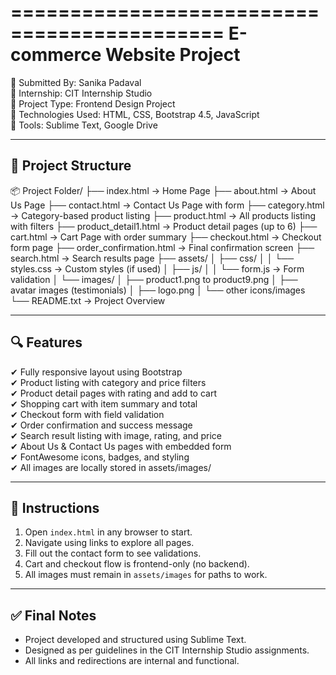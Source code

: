 ============================================
        E-commerce Website Project
============================================

📌 Submitted By: Sanika Padaval  
📌 Internship: CIT Internship Studio  
📌 Project Type: Frontend Design Project  
📌 Technologies Used: HTML, CSS, Bootstrap 4.5, JavaScript  
📌 Tools: Sublime Text, Google Drive

------------------------------------------------
📁 Project Structure
------------------------------------------------

📦 Project Folder/
├── index.html                 → Home Page
├── about.html                → About Us Page
├── contact.html              → Contact Us Page with form
├── category.html             → Category-based product listing
├── product.html              → All products listing with filters
├── product_detail1.html      → Product detail pages (up to 6)
├── cart.html                 → Cart Page with order summary
├── checkout.html             → Checkout form page
├── order_confirmation.html   → Final confirmation screen
├── search.html               → Search results page
├── assets/
│   ├── css/
│   │   └── styles.css         → Custom styles (if used)
│   ├── js/
│   │   └── form.js            → Form validation
│   └── images/
│       ├── product1.png to product9.png
│       ├── avatar images (testimonials)
│       ├── logo.png
│       └── other icons/images
└── README.txt                → Project Overview

------------------------------------------------
🔍 Features
------------------------------------------------
✔ Fully responsive layout using Bootstrap  
✔ Product listing with category and price filters  
✔ Product detail pages with rating and add to cart  
✔ Shopping cart with item summary and total  
✔ Checkout form with field validation  
✔ Order confirmation and success message  
✔ Search result listing with image, rating, and price  
✔ About Us & Contact Us pages with embedded form  
✔ FontAwesome icons, badges, and styling  
✔ All images are locally stored in assets/images/

------------------------------------------------
📌 Instructions
------------------------------------------------
1. Open `index.html` in any browser to start.
2. Navigate using links to explore all pages.
3. Fill out the contact form to see validations.
4. Cart and checkout flow is frontend-only (no backend).
5. All images must remain in `assets/images` for paths to work.

------------------------------------------------
✅ Final Notes
------------------------------------------------
- Project developed and structured using Sublime Text.
- Designed as per guidelines in the CIT Internship Studio assignments.
- All links and redirections are internal and functional.

